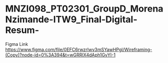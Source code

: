 # MNZI098_PT02301_GroupD_MorenaNzimande-ITW9_Final-Digital-Resum-
Figma Link https://www.figma.com/file/0EFC6rwzrlwv3mSYawHPgl/Wireframing-(Copy)?node-id=0%3A394&t=wGRRlX4dAph1GvYI-1
